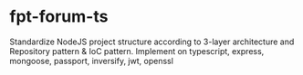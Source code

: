 # fpt-forum-ts
 
Standardize NodeJS project structure according to 3-layer architecture and Repository pattern & IoC pattern. Implement on typescript, express, mongoose, passport, inversify, jwt, openssl
